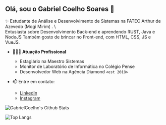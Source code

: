 ## Olá, sou o Gabriel Coelho Soares 👋

✨ Estudante de Análise e Desenvolvimento de Sistemas na FATEC Arthur de 
Azevedo (Mogi Mirim) . \  
Entusiasta sobre Desenvolvimento Back-end e aprendendo RUST, Java e NodeJS
Também gosto de brincar no Front-end, com HTML, CSS, JS e VueJS. 

- 👨🏻‍💼 **Atuação Profissional**
  - Estagiário na Maestro Sistemas 
  - Monitor de Laboratório de Informática no Colégio Pense
  - Desenvolvedor Web na Agência Diamond `<est 2018>`

- 📫 Entre em contato:
  - [LinkedIn](https://www.linkedin.com/in/gabrielcoelhosb/)
  - [Instagram](https://instagram.com/orepertorioliturgico)


![GabrielCoelho's Github Stats](https://github-readme-stats.vercel.app/api?username=gabrielcoelho&theme=gruvbox&show_icons=true&count_private=true)

![Top Langs](https://github-readme-stats.vercel.app/api/top-langs/?username=GabrielCoelho&layout=compact)
